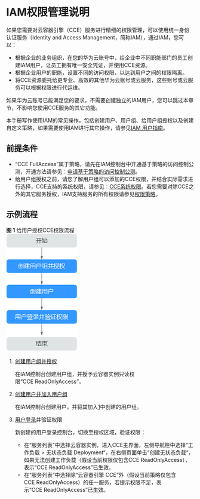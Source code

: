 # IAM权限管理说明<a name="cce_01_0179"></a>

如果您需要对云容器引擎（CCE）服务进行精细的权限管理，可以使用统一身份认证服务（Identity and Access Management，简称IAM），通过IAM，您可以：

-   根据企业的业务组织，在您的华为云账号中，给企业中不同职能部门的员工创建IAM用户，让员工拥有唯一安全凭证，并使用CCE资源。
-   根据企业用户的职能，设置不同的访问权限，以达到用户之间的权限隔离。
-   将CCE资源委托给更专业、高效的其他华为云账号或云服务，这些账号或云服务可以根据权限进行代运维。

如果华为云账号已能满足您的要求，不需要创建独立的IAM用户，您可以跳过本章节，不影响您使用CCE服务的其它功能。

本手册写作使用IAM的常见操作，包括创建用户、用户组、给用户组授权以及创建自定义策略，如果需要使用IAM进行其它操作，请参见[IAM 用户指南](https://support.huaweicloud.com/usermanual-iam/zh-cn_topic_0079496985.html)。

## 前提条件<a name="section196072042925"></a>

-   “CCE FullAccess”属于策略，请先在IAM控制台中开通基于策略的访问控制公测，开通方法请参见：[申请基于策略的访问控制公测](https://support.huaweicloud.com/usermanual-iam/iam_01_019.html)。
-   给用户组授权之前，请您了解用户组可以添加的CCE权限，并结合实际需求进行选择，CCE支持的系统权限，请参见：[CCE系统权限](https://support.huaweicloud.com/productdesc-cce/cce_productdesc_0002.html)。若您需要对除CCE之外的其它服务授权，IAM支持服务的所有权限请参见[权限策略](https://support.huaweicloud.com/permissions/policy_list.html?product=cce)。

## 示例流程<a name="section119461422141111"></a>

**图 1**  给用户授权CCE权限流程<a name="fig15531193115156"></a>  
![](figures/给用户授权CCE权限流程.png "给用户授权CCE权限流程")

1.  <a name="li2706103635114"></a>[创建用户组并授权](https://support.huaweicloud.com/usermanual-iam/zh-cn_topic_0046611269.html)

    在IAM控制台创建用户组，并授予云容器实例只读权限“CCE ReadOnlyAccess”。

2.  [创建用户并加入用户组](https://support.huaweicloud.com/usermanual-iam/zh-cn_topic_0046611303.html)

    在IAM控制台创建用户，并将其加入[1](#li2706103635114)中创建的用户组。

3.  [用户登录](https://support.huaweicloud.com/usermanual-iam/iam_01_0552.html)并验证权限

    新创建的用户登录控制台，切换至授权区域，验证权限：

    -   在“服务列表”中选择云容器实例，进入CCE主界面，左侧导航栏中选择“工作负载 \> 无状态负载 Deployment“，在右侧页面单击“创建无状态负载“，如果无法创建工作负载（假设当前权限仅包含CCE ReadOnlyAccess），表示“CCE ReadOnlyAccess”已生效。
    -   在“服务列表”中选择除“云容器引擎 CCE“外（假设当前策略仅包含CCE ReadOnlyAccess）的任一服务，若提示权限不足，表示“CCE ReadOnlyAccess”已生效。


